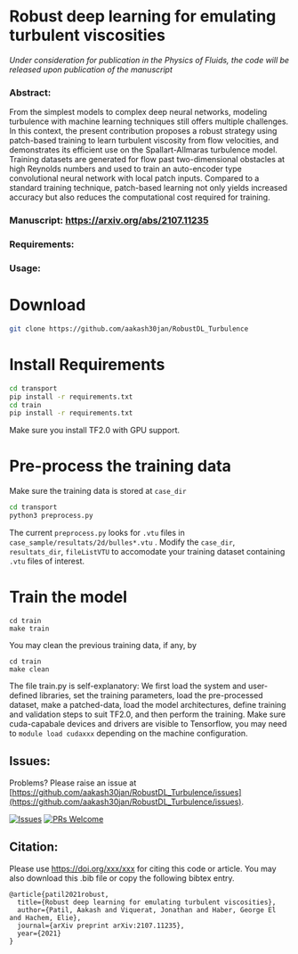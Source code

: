 # Robust deep learning for emulating turbulent viscosities 
_Under consideration for publication in the Physics of Fluids, the code will be released upon publication of the manuscript_
###
### Abstract:
From the simplest models to complex deep neural networks, modeling turbulence with machine learning techniques still offers multiple challenges. In this context, the present contribution proposes a robust strategy using patch-based training to learn turbulent viscosity from flow velocities, and demonstrates its efficient use on the Spallart-Allmaras turbulence model. Training datasets are generated for flow past two-dimensional obstacles at high Reynolds numbers and used to train an auto-encoder type convolutional neural network with local patch inputs. Compared to a standard training technique, patch-based learning not only yields increased accuracy but also reduces the computational cost required for training.
### Manuscript: https://arxiv.org/abs/2107.11235


### Requirements:


### Usage:
# Download
```bash
git clone https://github.com/aakash30jan/RobustDL_Turbulence

```


# Install Requirements
```bash
cd transport
pip install -r requirements.txt
cd train
pip install -r requirements.txt
```
Make sure you install TF2.0 with GPU support.  

# Pre-process the training data
Make sure the training data is stored at `case_dir`  
```bash
cd transport
python3 preprocess.py
```
The current `preprocess.py` looks for `.vtu` files in `case_sample/resultats/2d/bulles*.vtu` . Modify the `case_dir`, `resultats_dir`, `fileListVTU` to accomodate your training dataset containing `.vtu` files of interest. 

# Train the model
```console
cd train
make train
```
You may clean the previous training data, if any, by 
```console
cd train
make clean
```
The file train.py is self-explanatory: We first load the system and user-defined libraries, set the training parameters, load the pre-processed dataset, make a patched-data, load the model architectures, define training and validation steps to suit TF2.0, and then perform the training. Make sure cuda-capabale devices and drivers are visible to Tensorflow, you may need to `module load cudaxxx` depending on the machine configuration. 

## Issues:
Problems? Please raise an issue at [https://github.com/aakash30jan/RobustDL_Turbulence/issues](https://github.com/aakash30jan/RobustDL_Turbulence/issues).

[![Issues](https://img.shields.io/github/issues/RobustDL_Turbulence/issues)](#pydispo)  [![PRs Welcome](https://img.shields.io/badge/PRs-welcome-brightgreen.svg?style=flat-square)](#pydispo)

## Citation:
Please use https://doi.org/xxx/xxx for citing this code or article. You may also download this .bib file or copy the following bibtex entry. 
```
@article{patil2021robust,
  title={Robust deep learning for emulating turbulent viscosities},
  author={Patil, Aakash and Viquerat, Jonathan and Haber, George El and Hachem, Elie},
  journal={arXiv preprint arXiv:2107.11235},
  year={2021}
}
```
